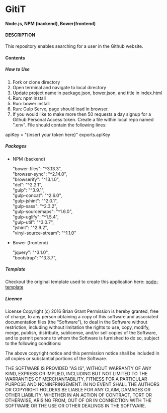 # GitiT
#### Node.js, NPM (backend), Bower(frontend)
#### DESCRIPTION

This repository enables searching for a user in the Github website.

#### Contents

##### How to Use

1. Fork or clone directory
2. Open terminal and navigate to local directory
3. Update project name in package.json, bower.json, and title in index.html
4. Run: npm install
5. Run: bower install
6. Run: Gulp Serve, page should load in browser.
7. If you would like to make more then 50 requests a day signup for a Github Personal Access token. Create a file within local repo named ".env". File should contain the following lines:

apiKey = "{insert your token here}"
exports.apiKey

##### Packages

* NPM (backend)

    "bower-files": "^3.13.3",<br>
    "browser-sync": "^2.14.0",<br>
    "browserify": "^13.1.0",<br>
    "del": "^2.2.1",<br>
    "gulp": "^3.9.1",<br>
    "gulp-concat": "^2.6.0",<br>
    "gulp-jshint": "^2.0.1",<br>
    "gulp-sass": "^2.3.2",<br>
    "gulp-sourcemaps": "^1.6.0",<br>
    "gulp-uglify": "^1.5.4",<br>
    "gulp-util": "^3.0.7",<br>
    "jshint": "^2.9.2",<br>
    "vinyl-source-stream": "^1.1.0"<br>

* Bower (frontend)

    "jquery": "^3.1.0",<br>
    "bootstrap": "^3.3.7",<br>


##### Template
  Checkout the original template used to create this application here:
  <a href="https://github.com/BrianHGrant/node-template">node-template</a>

##### Licence

License Copyright (c) 2016 Brian Grant
Permission is hereby granted, free of charge, to any person obtaining a copy of this software and associated documentation files (the "Software"), to deal in the Software without restriction, including without limitation the rights to use, copy, modify, merge, publish, distribute, sublicense, and/or sell copies of the Software, and to permit persons to whom the Software is furnished to do so, subject to the following conditions:

The above copyright notice and this permission notice shall be included in all copies or substantial portions of the Software.

THE SOFTWARE IS PROVIDED "AS IS", WITHOUT WARRANTY OF ANY KIND, EXPRESS OR IMPLIED, INCLUDING BUT NOT LIMITED TO THE WARRANTIES OF MERCHANTABILITY, FITNESS FOR A PARTICULAR PURPOSE AND NONINFRINGEMENT. IN NO EVENT SHALL THE AUTHORS OR COPYRIGHT HOLDERS BE LIABLE FOR ANY CLAIM, DAMAGES OR OTHER LIABILITY, WHETHER IN AN ACTION OF CONTRACT, TORT OR OTHERWISE, ARISING FROM, OUT OF OR IN CONNECTION WITH THE SOFTWARE OR THE USE OR OTHER DEALINGS IN THE SOFTWARE.
